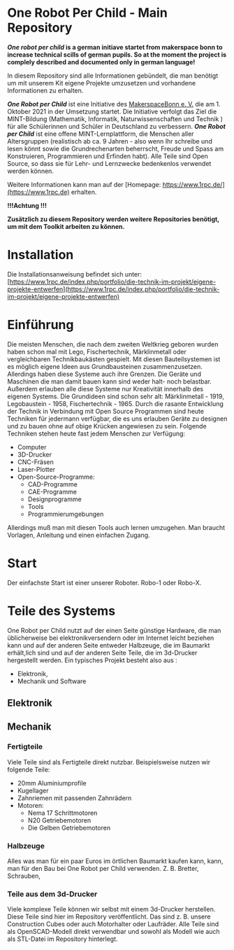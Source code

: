 # One Robot Per Child - Main Repository

__*One robot per child* is a german initiave startet from makerspace bonn to increase technical scills of german pupils. So at the moment the  project is complely described and documented only in german language!__

In diesem Repository sind alle Informationen gebündelt, die man benötigt um mit unserem Kit eigene Projekte umzusetzen und vorhandene Informationen zu erhalten. 

***One Robot per Child*** ist eine Initiative des [MakerspaceBonn e. V.]() die am 1. Oktober 2021 in der Umsetzung startet. Die Initiative verfolgt das Ziel die MINT-Bildung (Mathematik, Informatik, Naturwissenschaften und Technik ) für alle Schülerinnen und Schüler in Deutschland zu verbessern. 
***One Robot per Child*** ist eine offene MINT-Lernplattform, die Menschen aller Altersgruppen (realistisch ab  ca. 9 Jahren - also wenn Ihr schreibe und  lesen könnt sowie die Grundrechenarten beherrscht, Freude und Spass am Konstruieren, Programmieren und Erfinden habt). Alle Teile sind Open Source, so dass  sie für Lehr- und Lernzwecke bedenkenlos verwendet werden können.

Weitere Informationen kann man auf der [Homepage: https://www.1rpc.de/](https://www.1rpc.de) erhalten.


__!!!Achtung !!!__ 

__Zusätzlich zu diesem Repository werden weitere Repositories benötigt, um mit dem Toolkit arbeiten zu können.__

# Installation 

Die Installationsanweisung befindet sich unter: [https://www.1rpc.de/index.php/portfolio/die-technik-im-projekt/eigene-projekte-entwerfen](https://www.1rpc.de/index.php/portfolio/die-technik-im-projekt/eigene-projekte-entwerfen)

# Einführung

Die meisten Menschen, die nach dem zweiten Weltkrieg geboren wurden haben schon mal mit Lego, Fischertechnik, Märklinmetall oder vergleichbaren Technikbaukästen gespielt. Mit diesen Bauteilsystemen ist es möglich eigene Ideen aus Grundbausteinen zusammenzusetzen. Allerdings haben diese Systeme auch ihre Grenzen. Die Geräte und Maschinen die man damit bauen kann sind weder halt- noch belastbar. Außerdem erlauben alle diese Systeme nur Kreativität innerhalb des eigenen Systems. Die Grundideen sind schon sehr alt: Märklinmetall - 1919, Legobaustein - 1958, Fischertechnik - 1965. Durch die rasante Entwicklung der Technik in Verbindung mit Open Source Programmen sind heute Techniken für jedermann verfügbar, die es uns erlauben Geräte zu designen und zu bauen ohne auf obige Krücken angewiesen zu sein. Folgende Techniken stehen heute fast jedem Menschen zur Verfügung:

- Computer
- 3D-Drucker
- CNC-Fräsen
- Laser-Plotter
- Open-Source-Programme:
  - CAD-Programme
  - CAE-Programme
  - Designprogramme
  - Tools
  - Programmierumgebungen

Allerdings muß man mit diesen Tools auch lernen umzugehen. Man braucht Vorlagen, Anleitung und einen einfachen Zugang. 

# Start

Der einfachste Start ist einer unserer Roboter. Robo-1 oder Robo-X. 

# Teile des Systems

One Robot per Child nutzt auf der einen Seite günstige Hardware, die man üblicherweise bei elektronikversendern oder im Internet leicht beziehen kann und auf der anderen Seite entweder Halbzeuge, die im Baumarkt erhält,lich sind und auf der anderen Seite Teile, die im 3d-Drucker hergestellt werden. Ein typisches Projekt besteht also aus :

- Elektronik,
- Mechanik und Software

## Elektronik

## Mechanik

### Fertigteile 

Viele Teile sind als Fertigteile direkt nutzbar. Beispielsweise nutzen wir folgende Teile:

- 20mm Aluminiumprofile 
- Kugellager
- Zahnriemen mit passenden Zahnrädern
- Motoren:
  - Nema 17 Schrittmotoren
  - N20 Getriebemotoren
  - Die Gelben Getriebemotoren

### Halbzeuge

Alles was man für ein paar Euros im örtlichen Baumarkt kaufen kann, kann, man für den Bau bei One Robot per Child verwenden. Z. B. Bretter, Schrauben, 

### Teile aus dem 3d-Drucker

Viele komplexe Teile können wir selbst mit einem 3d-Drucker herstellen. Diese Teile sind hier im Repository veröffentlicht. Das sind z. B. unsere Construction Cubes oder auch Motorhalter oder Laufräder. Alle Teile sind als OpenSCAD-Modell direkt verwendbar und sowohl als Modell wie auch als STL-Datei im Repository hinterlegt.
